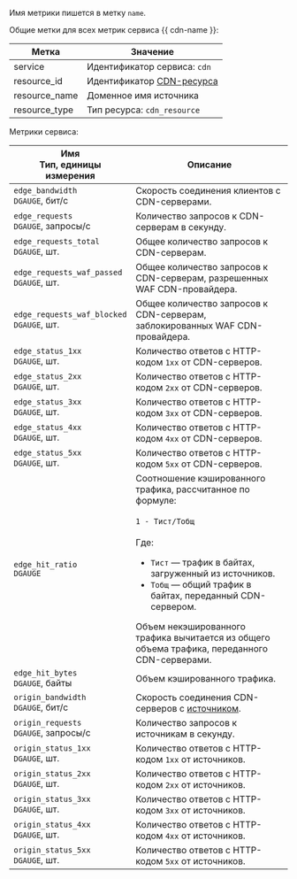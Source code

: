 Имя метрики пишется в метку `name`.

Общие метки для всех метрик сервиса {{ cdn-name }}:

Метка | Значение
----|----
service | Идентификатор сервиса: `cdn`
resource_id | Идентификатор [CDN-ресурса](../../../cdn/concepts/resource.md)
resource_name | Доменное имя источника
resource_type | Тип ресурса: `cdn_resource`

Метрики сервиса:

| Имя<br>Тип, единицы измерения | Описание |
----|----
`edge_bandwidth`<br/>`DGAUGE`, бит/с | Скорость соединения клиентов с CDN-серверами.
`edge_requests`<br/>`DGAUGE`, запросы/с | Количество запросов к CDN-серверам в секунду.
`edge_requests_total`<br/>`DGAUGE`, шт. | Общее количество запросов к CDN-серверам.
`edge_requests_waf_passed`<br/>`DGAUGE`, шт. | Общее количество запросов к CDN-серверам, разрешенных WAF CDN-провайдера.
`edge_requests_waf_blocked`<br/>`DGAUGE`, шт. | Общее количество запросов к CDN-серверам, заблокированных WAF CDN-провайдера.
`edge_status_1xx`<br/>`DGAUGE`, шт. | Количество ответов с HTTP-кодом `1xx` от CDN-серверов.
`edge_status_2xx`<br/>`DGAUGE`, шт. | Количество ответов с HTTP-кодом `2xx` от CDN-серверов.
`edge_status_3xx`<br/>`DGAUGE`, шт. | Количество ответов с HTTP-кодом `3xx` от CDN-серверов.
`edge_status_4xx`<br/>`DGAUGE`, шт. | Количество ответов с HTTP-кодом `4xx` от CDN-серверов.
`edge_status_5xx`<br/>`DGAUGE`, шт. | Количество ответов с HTTP-кодом `5xx` от CDN-серверов.
`edge_hit_ratio`<br/>`DGAUGE` | Соотношение кэшированного трафика, рассчитанное по формуле:<br/><br/>`1 - Тист/Тобщ`<br/><br/>Где:<br/><ul><li>`Тист` — трафик в байтах, загруженный из источников.</li><li>`Тобщ` — общий трафик в байтах, переданный CDN-сервером.</li></ul>Объем некэшированного трафика вычитается из общего объема трафика, переданного CDN-серверами.
`edge_hit_bytes`<br/>`DGAUGE`, байты | Объем кэшированного трафика.
`origin_bandwidth`<br/>`DGAUGE`, бит/с | Скорость соединения CDN-серверов с [источником](../../../cdn/concepts/origins.md).
`origin_requests`<br/>`DGAUGE`, запросы/с | Количество запросов к источникам в секунду.
`origin_status_1xx`<br/>`DGAUGE`, шт. | Количество ответов с HTTP-кодом `1xx` от источников.
`origin_status_2xx`<br/>`DGAUGE`, шт. | Количество ответов с HTTP-кодом `2xx` от источников.
`origin_status_3xx`<br/>`DGAUGE`, шт. | Количество ответов с HTTP-кодом `3xx` от источников.
`origin_status_4xx`<br/>`DGAUGE`, шт. | Количество ответов с HTTP-кодом `4xx` от источников.
`origin_status_5xx`<br/>`DGAUGE`, шт. | Количество ответов с HTTP-кодом `5xx` от источников.